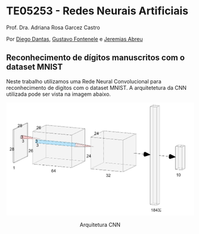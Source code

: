 # TE05253 - Redes Neurais Artificiais
Prof. Dra. Adriana Rosa Garcez Castro

Por [Diego Dantas](https://github.com/diegodantasf), [Gustavo Fontenele](https://github.com/gustavofont) e [Jeremias Abreu](https://github.com/j-abreu)

## Reconhecimento de dígitos manuscritos com o dataset MNIST

Neste trabalho utilizamos uma Rede Neural Convolucional para reconhecimento de digitos com o dataset MNIST. A arquitetetura da CNN utilizada pode ser vista na imagem abaixo.

<p align="center">
<img src="images/net.PNG" width="600"/>
<div align="center">Arquitetura CNN</div>
</p>

